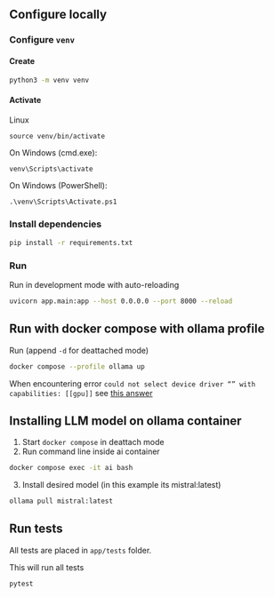 ## Configure locally

### Configure `venv`

#### Create

```bash
python3 -m venv venv
```

#### Activate

Linux

`source venv/bin/activate`

On Windows (cmd.exe):

```bash
venv\Scripts\activate
```

On Windows (PowerShell):

```
.\venv\Scripts\Activate.ps1
```

### Install dependencies

```bash
pip install -r requirements.txt
```

### Run

Run in development mode with auto-reloading

```bash
uvicorn app.main:app --host 0.0.0.0 --port 8000 --reload
```

## Run with docker compose with ollama profile

Run (append `-d` for deattached mode)

```bash
docker compose --profile ollama up
```

When encountering error `could not select device driver “” with capabilities: [[gpu]]` see [this answer](https://forums.developer.nvidia.com/t/could-not-select-device-driver-with-capabilities-gpu/80200/2)

## Installing LLM model on ollama container

1. Start `docker compose` in deattach mode
2. Run command line inside ai container

```bash
docker compose exec -it ai bash
```

3. Install desired model (in this example its mistral:latest)

```bash
ollama pull mistral:latest
```

## Run tests

All tests are placed in `app/tests` folder.

This will run all tests

```bash
pytest
```
